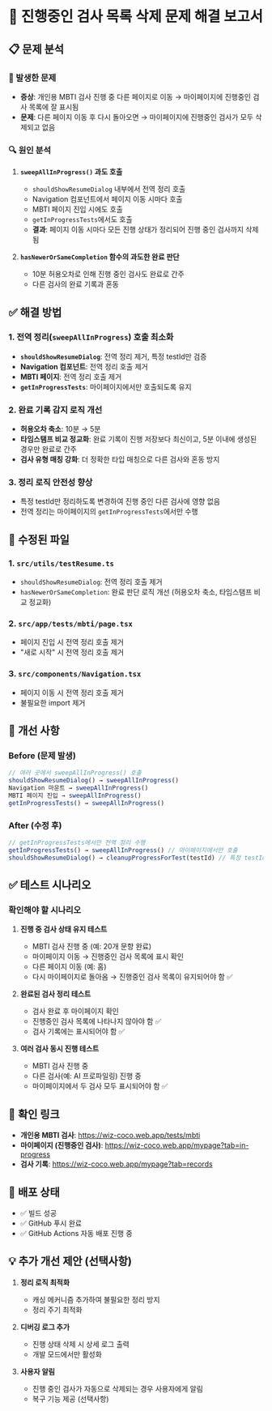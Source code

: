 # 🔧 진행중인 검사 목록 삭제 문제 해결 보고서

## 📋 문제 분석

### 🐛 발생한 문제
- **증상**: 개인용 MBTI 검사 진행 중 다른 페이지로 이동 → 마이페이지에 진행중인 검사 목록에 잘 표시됨
- **문제**: 다른 페이지 이동 후 다시 돌아오면 → 마이페이지에 진행중인 검사가 모두 삭제되고 없음

### 🔍 원인 분석

1. **`sweepAllInProgress()` 과도 호출**
   - `shouldShowResumeDialog` 내부에서 전역 정리 호출
   - Navigation 컴포넌트에서 페이지 이동 시마다 호출
   - MBTI 페이지 진입 시에도 호출
   - `getInProgressTests`에서도 호출
   - **결과**: 페이지 이동 시마다 모든 진행 상태가 정리되어 진행 중인 검사까지 삭제됨

2. **`hasNewerOrSameCompletion` 함수의 과도한 완료 판단**
   - 10분 허용오차로 인해 진행 중인 검사도 완료로 간주
   - 다른 검사의 완료 기록과 혼동

## ✅ 해결 방법

### 1. 전역 정리(`sweepAllInProgress`) 호출 최소화
- **`shouldShowResumeDialog`**: 전역 정리 제거, 특정 testId만 검증
- **Navigation 컴포넌트**: 전역 정리 호출 제거
- **MBTI 페이지**: 전역 정리 호출 제거
- **`getInProgressTests`**: 마이페이지에서만 호출되도록 유지

### 2. 완료 기록 감지 로직 개선
- **허용오차 축소**: 10분 → 5분
- **타임스탬프 비교 정교화**: 완료 기록이 진행 저장보다 최신이고, 5분 이내에 생성된 경우만 완료로 간주
- **검사 유형 매칭 강화**: 더 정확한 타입 매칭으로 다른 검사와 혼동 방지

### 3. 정리 로직 안전성 향상
- 특정 testId만 정리하도록 변경하여 진행 중인 다른 검사에 영향 없음
- 전역 정리는 마이페이지의 `getInProgressTests`에서만 수행

## 📝 수정된 파일

### 1. `src/utils/testResume.ts`
- `shouldShowResumeDialog`: 전역 정리 호출 제거
- `hasNewerOrSameCompletion`: 완료 판단 로직 개선 (허용오차 축소, 타임스탬프 비교 정교화)

### 2. `src/app/tests/mbti/page.tsx`
- 페이지 진입 시 전역 정리 호출 제거
- "새로 시작" 시 전역 정리 호출 제거

### 3. `src/components/Navigation.tsx`
- 페이지 이동 시 전역 정리 호출 제거
- 불필요한 import 제거

## 🎯 개선 사항

### Before (문제 발생)
```typescript
// 여러 곳에서 sweepAllInProgress() 호출
shouldShowResumeDialog() → sweepAllInProgress()
Navigation 마운트 → sweepAllInProgress()
MBTI 페이지 진입 → sweepAllInProgress()
getInProgressTests() → sweepAllInProgress()
```

### After (수정 후)
```typescript
// getInProgressTests에서만 전역 정리 수행
getInProgressTests() → sweepAllInProgress() // 마이페이지에서만 호출
shouldShowResumeDialog() → cleanupProgressForTest(testId) // 특정 testId만
```

## ✅ 테스트 시나리오

### 확인해야 할 시나리오

1. **진행 중 검사 상태 유지 테스트**
   - MBTI 검사 진행 중 (예: 20개 문항 완료)
   - 마이페이지 이동 → 진행중인 검사 목록에 표시 확인
   - 다른 페이지 이동 (예: 홈)
   - 다시 마이페이지로 돌아옴 → 진행중인 검사 목록이 유지되어야 함 ✅

2. **완료된 검사 정리 테스트**
   - 검사 완료 후 마이페이지 확인
   - 진행중인 검사 목록에 나타나지 않아야 함 ✅
   - 검사 기록에는 표시되어야 함 ✅

3. **여러 검사 동시 진행 테스트**
   - MBTI 검사 진행 중
   - 다른 검사(예: AI 프로파일링) 진행 중
   - 마이페이지에서 두 검사 모두 표시되어야 함 ✅

## 🔗 확인 링크

- **개인용 MBTI 검사**: https://wiz-coco.web.app/tests/mbti
- **마이페이지 (진행중인 검사)**: https://wiz-coco.web.app/mypage?tab=in-progress
- **검사 기록**: https://wiz-coco.web.app/mypage?tab=records

## 🚀 배포 상태

- ✅ 빌드 성공
- ✅ GitHub 푸시 완료
- ✅ GitHub Actions 자동 배포 진행 중

## 💡 추가 개선 제안 (선택사항)

1. **정리 로직 최적화**
   - 캐싱 메커니즘 추가하여 불필요한 정리 방지
   - 정리 주기 최적화

2. **디버깅 로그 추가**
   - 진행 상태 삭제 시 상세 로그 출력
   - 개발 모드에서만 활성화

3. **사용자 알림**
   - 진행 중인 검사가 자동으로 삭제되는 경우 사용자에게 알림
   - 복구 기능 제공 (선택사항)


